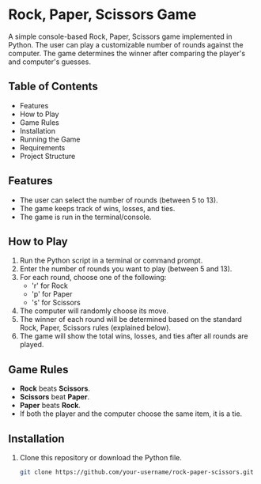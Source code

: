 # Rock, Paper, Scissors Game

A simple console-based Rock, Paper, Scissors game implemented in Python. The user can play a customizable number of rounds against the computer. The game determines the winner after comparing the player's and computer's guesses.

## Table of Contents

- Features
- How to Play
- Game Rules
- Installation
- Running the Game
- Requirements
- Project Structure

## Features

- The user can select the number of rounds (between 5 to 13).
- The game keeps track of wins, losses, and ties.
- The game is run in the terminal/console.

## How to Play

1. Run the Python script in a terminal or command prompt.
2. Enter the number of rounds you want to play (between 5 and 13).
3. For each round, choose one of the following:
    - 'r' for Rock
    - 'p' for Paper
    - 's' for Scissors
4. The computer will randomly choose its move.
5. The winner of each round will be determined based on the standard Rock, Paper, Scissors rules (explained below).
6. The game will show the total wins, losses, and ties after all rounds are played.

## Game Rules

- **Rock** beats **Scissors**.
- **Scissors** beat **Paper**.
- **Paper** beats **Rock**.
- If both the player and the computer choose the same item, it is a tie.

## Installation

1. Clone this repository or download the Python file.
   ```bash
   git clone https://github.com/your-username/rock-paper-scissors.git
